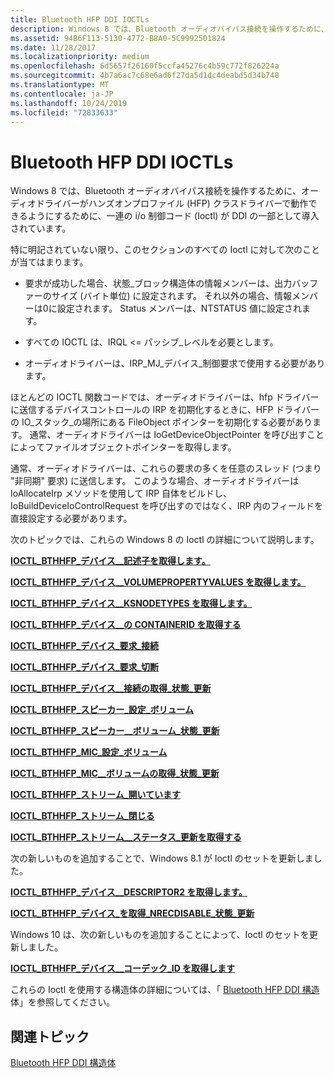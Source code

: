 ```yaml
---
title: Bluetooth HFP DDI IOCTLs
description: Windows 8 では、Bluetooth オーディオバイパス接続を操作するために、オーディオドライバーがハンズオンプロファイル (HFP) クラスドライバーで動作できるようにするために、一連の i/o 制御コード (Ioctl) が DDI の一部として導入されています。
ms.assetid: 94B6F113-5130-4772-B8A0-5C9992501824
ms.date: 11/28/2017
ms.localizationpriority: medium
ms.openlocfilehash: 6d5657f26160f5ccfa45276c4b59c772f826224a
ms.sourcegitcommit: 4b7a6ac7c68e6ad6f27da5d1dc4deabd5d34b748
ms.translationtype: MT
ms.contentlocale: ja-JP
ms.lasthandoff: 10/24/2019
ms.locfileid: "72833633"
---
```

# <a name="bluetooth-hfp-ddi-ioctls"></a>Bluetooth HFP DDI IOCTLs


Windows 8 では、Bluetooth オーディオバイパス接続を操作するために、オーディオドライバーがハンズオンプロファイル (HFP) クラスドライバーで動作できるようにするために、一連の i/o 制御コード (Ioctl) が DDI の一部として導入されています。

特に明記されていない限り、このセクションのすべての Ioctl に対して次のことが当てはまります。

-   要求が成功した場合、状態\_ブロック構造体の情報メンバーは、出力バッファーのサイズ (バイト単位) に設定されます。 それ以外の場合、情報メンバーは0に設定されます。 Status メンバーは、NTSTATUS 値に設定されます。

-   すべての IOCTL は、IRQL &lt;= パッシブ\_レベルを必要とします。

-   オーディオドライバーは、IRP\_MJ\_デバイス\_制御要求で使用する必要があります。

ほとんどの IOCTL 関数コードでは、オーディオドライバーは、hfp ドライバーに送信するデバイスコントロールの IRP を初期化するときに、HFP ドライバーの IO\_スタック\_の場所にある FileObject ポインターを初期化する必要があります。 通常、オーディオドライバーは IoGetDeviceObjectPointer を呼び出すことによってファイルオブジェクトポインターを取得します。

通常、オーディオドライバーは、これらの要求の多くを任意のスレッド (つまり "非同期" 要求) に送信します。 このような場合、オーディオドライバーは IoAllocateIrp メソッドを使用して IRP 自体をビルドし、IoBuildDeviceIoControlRequest を呼び出すのではなく、IRP 内のフィールドを直接設定する必要があります。

次のトピックでは、これらの Windows 8 の Ioctl の詳細について説明します。

[**IOCTL\_BTHHFP\_デバイス\_\_記述子を取得します。** ](https://docs.microsoft.com/windows-hardware/drivers/ddi/bthhfpddi/ni-bthhfpddi-ioctl_bthhfp_device_get_descriptor)

[**IOCTL\_BTHHFP\_デバイス\_\_VOLUMEPROPERTYVALUES を取得します。** ](https://docs.microsoft.com/windows-hardware/drivers/ddi/bthhfpddi/ni-bthhfpddi-ioctl_bthhfp_device_get_volumepropertyvalues)

[**IOCTL\_BTHHFP\_デバイス\_\_KSNODETYPES を取得します。** ](https://docs.microsoft.com/windows-hardware/drivers/ddi/bthhfpddi/ni-bthhfpddi-ioctl_bthhfp_device_get_ksnodetypes)

[**IOCTL\_BTHHFP\_デバイス\_\_の CONTAINERID を取得する**](https://docs.microsoft.com/windows-hardware/drivers/ddi/bthhfpddi/ni-bthhfpddi-ioctl_bthhfp_device_get_containerid)

[**IOCTL\_BTHHFP\_デバイス\_要求\_接続**](https://docs.microsoft.com/windows-hardware/drivers/ddi/bthhfpddi/ni-bthhfpddi-ioctl_bthhfp_device_request_connect)

[**IOCTL\_BTHHFP\_デバイス\_要求\_切断**](https://docs.microsoft.com/windows-hardware/drivers/ddi/bthhfpddi/ni-bthhfpddi-ioctl_bthhfp_device_request_disconnect)

[**IOCTL\_BTHHFP\_デバイス\_\_接続の取得\_状態\_更新**](https://docs.microsoft.com/windows-hardware/drivers/ddi/bthhfpddi/ni-bthhfpddi-ioctl_bthhfp_device_get_connection_status_update)

[**IOCTL\_BTHHFP\_スピーカー\_設定\_ボリューム**](https://docs.microsoft.com/windows-hardware/drivers/ddi/bthhfpddi/ni-bthhfpddi-ioctl_bthhfp_speaker_set_volume)

[**IOCTL\_BTHHFP\_スピーカー\_\_ボリューム\_状態\_更新**](https://docs.microsoft.com/windows-hardware/drivers/ddi/bthhfpddi/ni-bthhfpddi-ioctl_bthhfp_speaker_get_volume_status_update)

[**IOCTL\_BTHHFP\_MIC\_設定\_ボリューム**](https://docs.microsoft.com/windows-hardware/drivers/ddi/bthhfpddi/ni-bthhfpddi-ioctl_bthhfp_mic_set_volume)

[**IOCTL\_BTHHFP\_MIC\_\_ボリュームの取得\_状態\_更新**](https://docs.microsoft.com/windows-hardware/drivers/ddi/bthhfpddi/ni-bthhfpddi-ioctl_bthhfp_mic_get_volume_status_update)

[**IOCTL\_BTHHFP\_ストリーム\_開いています**](https://docs.microsoft.com/windows-hardware/drivers/ddi/bthhfpddi/ni-bthhfpddi-ioctl_bthhfp_stream_open)

[**IOCTL\_BTHHFP\_ストリーム\_閉じる**](https://docs.microsoft.com/windows-hardware/drivers/ddi/bthhfpddi/ni-bthhfpddi-ioctl_bthhfp_stream_close)

[**IOCTL\_BTHHFP\_ストリーム\_\_ステータス\_更新を取得する**](https://docs.microsoft.com/windows-hardware/drivers/ddi/bthhfpddi/ni-bthhfpddi-ioctl_bthhfp_stream_get_status_update)

次の新しいものを追加することで、Windows 8.1 が Ioctl のセットを更新しました。

[**IOCTL\_BTHHFP\_デバイス\_\_DESCRIPTOR2 を取得します。** ](https://docs.microsoft.com/windows-hardware/drivers/ddi/bthhfpddi/ni-bthhfpddi-ioctl_bthhfp_device_get_descriptor2)

[**IOCTL\_BTHHFP\_デバイス\_を取得\_NRECDISABLE\_状態\_更新**](https://docs.microsoft.com/windows-hardware/drivers/ddi/bthhfpddi/ni-bthhfpddi-ioctl_bthhfp_device_get_nrecdisable_status_update)

Windows 10 は、次の新しいものを追加することによって、Ioctl のセットを更新しました。

[**IOCTL\_BTHHFP\_デバイス\_\_コーデック\_ID を取得します**](https://docs.microsoft.com/windows-hardware/drivers/ddi/bthhfpddi/ni-bthhfpddi-ioctl_bthhfp_device_get_codec_id)

これらの Ioctl を使用する構造体の詳細については、「 [Bluetooth HFP DDI 構造](bluetooth-hfp-ddi-structures.md)体」を参照してください。

## <a name="span-idrelated_topicsspanrelated-topics"></a><span id="related_topics"></span>関連トピック


[Bluetooth HFP DDI 構造体](bluetooth-hfp-ddi-structures.md)

 

 






